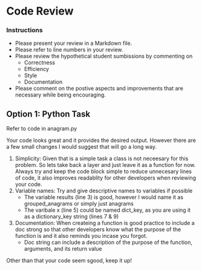# Code Review

### Instructions

- Please present your review in a Markdown file.
- Please refer to line numbers in your review.
- Please review the hypothetical student sumbissions by commenting on
  - Correctness
  - Efficiency
  - Style
  - Documentation
- Please comment on the postive aspects and improvements that are necessary while being encouraging.

## Option 1: Python Task

Refer to code in anagram.py

Your code looks great and it provides the desired output. However there are a few small changes I would suggest that will go a long way.

1. Simplicity: Given that is a simple task a class is not neceesary for this problem. So lets take back a layer and just leave it as a function for now. Always try and keep the code block simple to reduce unnecesary lines of code, it also improves readablity for other developers when reviewing your code.
2. Variable names: Try and give descriptive names to variables if possible
   - The variable results (line 3) is good, however I would name it as grouped_anagrams or simply just anagrams
   - The varibale x (line 5) could be named dict_key, as you are using it as a dictionary_key string (lines 7 & 9)
3. Documentation: When createing a function is good practice to include a doc strong so that other developers know what the purpose of the function is and it also reminds you incase you forgot.
   - Doc string can include a description of the purpose of the function, arguments, and its return value

Other than that your code seem sgood, keep it up!
